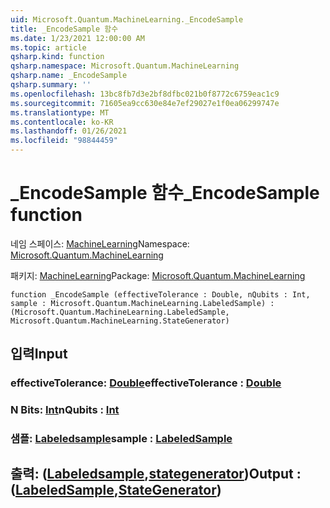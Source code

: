 ```yaml
---
uid: Microsoft.Quantum.MachineLearning._EncodeSample
title: _EncodeSample 함수
ms.date: 1/23/2021 12:00:00 AM
ms.topic: article
qsharp.kind: function
qsharp.namespace: Microsoft.Quantum.MachineLearning
qsharp.name: _EncodeSample
qsharp.summary: ''
ms.openlocfilehash: 13bc8fb7d3e2bf8dfbc021b0f8772c6759eac1c9
ms.sourcegitcommit: 71605ea9cc630e84e7ef29027e1f0ea06299747e
ms.translationtype: MT
ms.contentlocale: ko-KR
ms.lasthandoff: 01/26/2021
ms.locfileid: "98844459"
---
```

# <a name="_encodesample-function"></a><span data-ttu-id="06505-102">_EncodeSample 함수</span><span class="sxs-lookup"><span data-stu-id="06505-102">_EncodeSample function</span></span>

<span data-ttu-id="06505-103">네임 스페이스: [MachineLearning](xref:Microsoft.Quantum.MachineLearning)</span><span class="sxs-lookup"><span data-stu-id="06505-103">Namespace: [Microsoft.Quantum.MachineLearning](xref:Microsoft.Quantum.MachineLearning)</span></span>

<span data-ttu-id="06505-104">패키지: [MachineLearning](https://nuget.org/packages/Microsoft.Quantum.MachineLearning)</span><span class="sxs-lookup"><span data-stu-id="06505-104">Package: [Microsoft.Quantum.MachineLearning](https://nuget.org/packages/Microsoft.Quantum.MachineLearning)</span></span>




```qsharp
function _EncodeSample (effectiveTolerance : Double, nQubits : Int, sample : Microsoft.Quantum.MachineLearning.LabeledSample) : (Microsoft.Quantum.MachineLearning.LabeledSample, Microsoft.Quantum.MachineLearning.StateGenerator)
```


## <a name="input"></a><span data-ttu-id="06505-105">입력</span><span class="sxs-lookup"><span data-stu-id="06505-105">Input</span></span>

### <a name="effectivetolerance--double"></a><span data-ttu-id="06505-106">effectiveTolerance: [Double](xref:microsoft.quantum.lang-ref.double)</span><span class="sxs-lookup"><span data-stu-id="06505-106">effectiveTolerance : [Double](xref:microsoft.quantum.lang-ref.double)</span></span>




### <a name="nqubits--int"></a><span data-ttu-id="06505-107">N Bits: [Int](xref:microsoft.quantum.lang-ref.int)</span><span class="sxs-lookup"><span data-stu-id="06505-107">nQubits : [Int](xref:microsoft.quantum.lang-ref.int)</span></span>




### <a name="sample--labeledsample"></a><span data-ttu-id="06505-108">샘플: [Labeledsample](xref:Microsoft.Quantum.MachineLearning.LabeledSample)</span><span class="sxs-lookup"><span data-stu-id="06505-108">sample : [LabeledSample](xref:Microsoft.Quantum.MachineLearning.LabeledSample)</span></span>





## <a name="output--labeledsamplestategenerator"></a><span data-ttu-id="06505-109">출력: ([Labeledsample](xref:Microsoft.Quantum.MachineLearning.LabeledSample),[stategenerator](xref:Microsoft.Quantum.MachineLearning.StateGenerator))</span><span class="sxs-lookup"><span data-stu-id="06505-109">Output : ([LabeledSample](xref:Microsoft.Quantum.MachineLearning.LabeledSample),[StateGenerator](xref:Microsoft.Quantum.MachineLearning.StateGenerator))</span></span>

